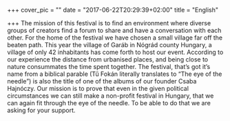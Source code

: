 +++
cover_pic = ""
date = "2017-06-22T20:29:39+02:00"
title = "English"

+++
The mission of this festival is to find an environment where diverse groups of creators find a forum to share and have a conversation with each other. For the home of the festival we have chosen a small village far off the beaten path. This year the village of Garáb in Nógrád county Hungary, a village of only 42 inhabitants has come forth to host our event. According to our experience the distance from urbanised places, and being close to nature consummates the time spent together. The festival, that’s got it’s name from a biblical parable (Tű Fokán literally translates to “The eye of the needle”) is also the title of one of the albums of our founder Csaba Hajnóczy. Our mission is to prove that even in the given political circumstances we can still make a non-profit festival in Hungary, that we can again fit through the eye of the needle. To be able to do that we are asking for your support.
